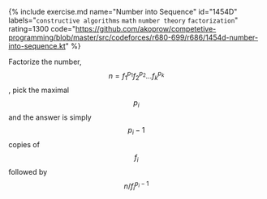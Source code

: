 {% include exercise.md name="Number into Sequence" id="1454D" labels="`constructive algorithms` `math` `number theory` `factorization`" rating=1300
   code="https://github.com/akoprow/competetive-programming/blob/master/src/codeforces/r680-699/r686/1454d-number-into-sequence.kt" %}

Factorize the number, $$n = f_1^{p_1} f_2^{p_2} \ldots f_k^{p_k}$$, pick the maximal $$p_i$$ and the answer is simply $$p_i-1$$ copies of $$f_i$$ followed by $$n / f_i^{p_i-1}$$
